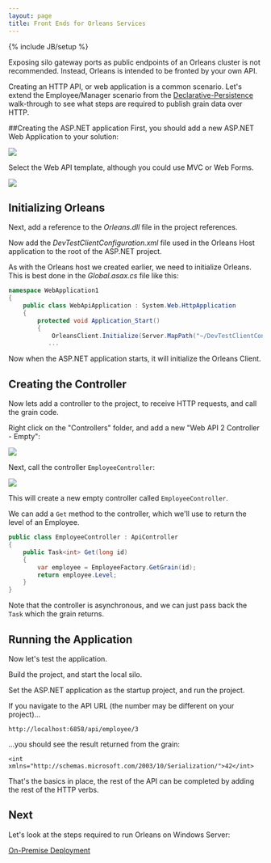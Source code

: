 ```yaml
---
layout: page
title: Front Ends for Orleans Services
---
```

{% include JB/setup %}

Exposing silo gateway ports as public endpoints of an Orleans cluster is not recommended. 
Instead, Orleans is intended to be fronted by your own API.

Creating an HTTP API, or web application is a common scenario. 
Let's extend the Employee/Manager scenario from the  [Declarative-Persistence](Declarative-Persistence) walk-through to see what steps are required to publish grain data over HTTP.

##Creating the ASP.NET application
First, you should add a new ASP.NET Web Application to your solution:

![](http://download-codeplex.sec.s-msft.com/Download?ProjectName=orleans&DownloadId=815096)

Select the Web API template, although you could use MVC or Web Forms.

![](http://download-codeplex.sec.s-msft.com/Download?ProjectName=orleans&DownloadId=815097)

## Initializing Orleans

Next, add a reference to the _Orleans.dll_ file in the project references.

Now add the _DevTestClientConfiguration.xml_ file used in the Orleans Host application to the root of the ASP.NET project.

As with the Orleans host we created earlier, we need to initialize Orleans. 
This is best done in the _Global.asax.cs_ file like this:

``` csharp
namespace WebApplication1
{
    public class WebApiApplication : System.Web.HttpApplication
    {
        protected void Application_Start()
        {
            OrleansClient.Initialize(Server.MapPath("~/DevTestClientConfiguration.xml"));
       	   ...
```


Now when the ASP.NET application starts, it will initialize the Orleans Client.

## Creating the Controller

Now lets add a controller to the project, to receive HTTP requests, and call the grain code.

Right click on the "Controllers" folder, and add a new "Web API 2 Controller - Empty":

![](http://download-codeplex.sec.s-msft.com/Download?ProjectName=orleans&DownloadId=815098)

Next, call the controller `EmployeeController`:

![](http://download-codeplex.sec.s-msft.com/Download?ProjectName=orleans&DownloadId=815099)

This will create a new empty controller called `EmployeeController`.

We can add a `Get` method to the controller, which we'll use to return the level of an Employee.

``` csharp
public class EmployeeController : ApiController
{
    public Task<int> Get(long id)
    {
        var employee = EmployeeFactory.GetGrain(id);
        return employee.Level;
    }
}
```

Note that the controller is asynchronous, and we can just pass back the `Task` which the grain returns.

## Running the Application

Now let's test the application. 

Build the project, and start the local silo.

Set the ASP.NET application as the startup project, and run the project.

If you navigate to the API URL (the number may be different on your project)...

    http://localhost:6858/api/employee/3


 ...you should see the result returned from the grain:


    <int xmlns="http://schemas.microsoft.com/2003/10/Serialization/">42</int>


That's the basics in place, the rest of the API can be completed by adding the rest of the HTTP verbs.

## Next

Let's look at the steps required to run Orleans on Windows Server:

[On-Premise Deployment](On-Premise-Deployment)
